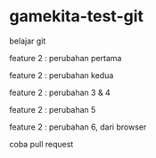 # gamekita-test-git

belajar git

feature 2 : perubahan pertama

feature 2 : perubahan kedua

feature 2 : perubahan 3 & 4

feature 2 : perubahan 5

feature 2 : perubahan 6, dari browser

coba pull request